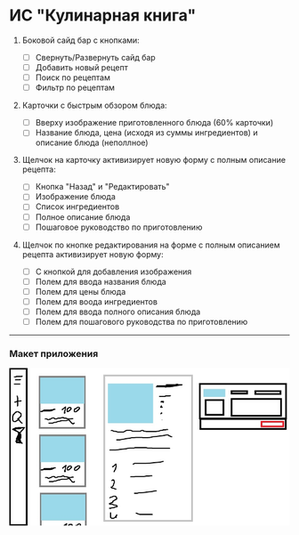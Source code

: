 # ИС "Кулинарная книга"

1. Боковой сайд бар с кнопками:

    * [ ] Свернуть/Развернуть сайд бар
    * [ ] Добавить новый рецепт
    * [ ] Поиск по рецептам
    * [ ] Фильтр по рецептам

2. Карточки с быстрым обзором блюда:
    
    * [ ] Вверху изображение приготовленного блюда (60% карточки)
    * [ ] Название блюда, цена (исходя из суммы ингредиентов) и описание блюда (неполлное)

3. Щелчок на карточку активизирует новую форму с полным описание рецепта:
    
    * [ ] Кнопка "Назад" и "Редактировать"
    * [ ] Изображение блюда
    * [ ] Список ингредиентов
    * [ ] Полное описание блюда
    * [ ] Пошаговое руководство по приготовлению
    
4. Щелчок по кнопке редактирования на форме с полным описанием рецепта активизирует новую форму:

    * [ ] С кнопкой для добавления изображения
    * [ ] Полем для ввода названия блюда
    * [ ] Полем для цены блюда
    * [ ] Полем для воода ингредиентов
    * [ ] Полем для ввода полного описания блюда
    * [ ] Полем для пошагового руководства по приготовлению
    
---
### Макет приложения

![Макет приложения](Макет.jpg)
